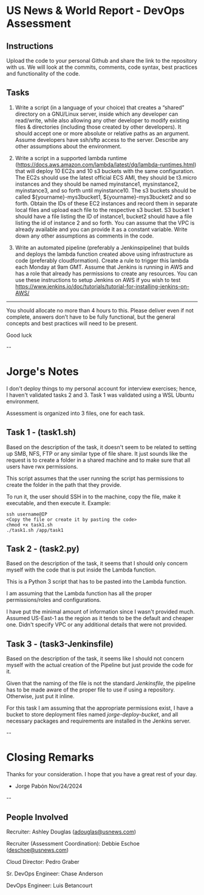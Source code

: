 # US News & World Report - DevOps Assessment

## Instructions

Upload the code to your personal Github and share the link to the repository with us. We will look at the commits, comments, code syntax, best practices and functionality of the code.

## Tasks

1.	Write a script (in a language of your choice) that creates a “shared” directory on a GNU/Linux server, inside which any developer can read/write, while also allowing any other developer to modify existing files & directories (including those created by other developers). It should accept one or more absolute or relative paths as an argument. Assume developers have ssh/sftp access to the server. Describe any other assumptions about the environment.

2.	Write a script in a supported lambda runtime (https://docs.aws.amazon.com/lambda/latest/dg/lambda-runtimes.html) that will deploy 10 EC2s and 10 s3 buckets with the same configuration.
The EC2s should use the latest official ECS AMI, they should be t3.micro instances and they should be named myinstance1, mysinstance2, myinstance3, and so forth until myinstance10.
The s3 buckets should be called ${yourname}-mys3bucket1, ${yourname}-mys3bucket2 and so forth.
Obtain the IDs of these EC2 instances and record them in separate local files and upload each file to the respective s3 bucket. S3 bucket 1 should have a file listing the ID of instance1, bucket2 should have a file listing the id of instance 2 and so forth.
You can assume that the VPC is already available and you can provide it as a constant variable. Write down any other assumptions as comments in the code.

3.	Write an automated pipeline (preferably a Jenkinspipeline) that builds and deploys the lambda function created above using infrastructure as code (preferably cloudformation). Create a rule to trigger this lambda each Monday at 9am GMT.
Assume that Jenkins is running in AWS and has a role that already has permissions to create any resources.
You can use these instructions to setup Jenkins on AWS if you wish to test 
https://www.jenkins.io/doc/tutorials/tutorial-for-installing-jenkins-on-AWS/

----

You should allocate no more than 4 hours to this. Please deliver even if not complete, answers don’t have to be fully functional, but the general concepts and best practices will need to be present.

Good luck

--

# Jorge's Notes

I don't deploy things to my personal account for interview exercises; hence, I haven't validated tasks 2 and 3.  Task 1 was validated using a WSL Ubuntu environment.

Assessment is organized into 3 files, one for each task.

## Task 1 - (task1.sh)

Based on the description of the task, it doesn't seem to be related to setting up SMB, NFS, FTP or any similar type of file share.  It just sounds like the request is to create a folder in a shared machine and to make sure that all users have rwx permissions.

This script assumes that the user running the script has permissions to create the folder in the path that they provide.

To run it, the user should SSH in to the machine, copy the file, make it executable, and then execute it.  Example:

```
ssh username@IP
<Copy the file or create it by pasting the code>
chmod +x task1.sh
./task1.sh /app/task1
```

## Task 2 - (task2.py)

Based on the description of the task, it seems that I should only concern myself with the code that is put inside the Lambda function.

This is a Python 3 script that has to be pasted into the Lambda function.

I am assuming that the Lambda function has all the proper permissions/roles and configurations.

I have put the minimal amount of information since I wasn't provided much.  Assumed US-East-1 as the region as it tends to be the default and cheaper one.  Didn't specify VPC or any additional details that were not provided.

## Task 3 - (task3-Jenkinsfile)

Based on the description of the task, it seems like I should not concern myself with the actual creation of the Pipeline but just provide the code for it.

Given that the naming of the file is not the standard *Jenkinsfile*, the pipeline has to be made aware of the proper file to use if using a repository.  Otherwise, just put it inline.

For this task I am assuming that the appropriate permissions exist, I have a bucket to store deployment files named *jorge-deploy-bucket*, and all necessary packages and requirements are installed in the Jenkins server.

--

# Closing Remarks

Thanks for your consideration.  I hope that you have a great rest of your day.

- Jorge Pabón Nov/24/2024


--

People Involved
---

Recruiter: Ashley Douglas (adouglas@usnews.com)

Recruiter (Assessment Coordination): Debbie Eschoe (deschoe@usnews.com)

Cloud Director: Pedro Graber

Sr. DevOps Engineer: Chase Anderson

DevOps Engineer: Luis Betancourt